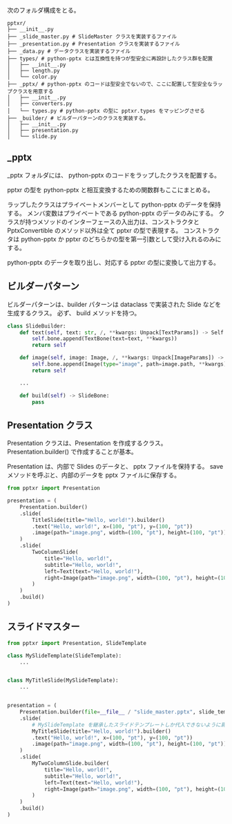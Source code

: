 
次のフォルダ構成をとる。

```
pptxr/
├── __init__.py
├── _slide_master.py # SlideMaster クラスを実装するファイル
├── _presentation.py # Presentation クラスを実装するファイル
├── _data.py # データクラスを実装するファイル
├── types/ # python-pptx とは互換性を持つが型安全に再設計したクラス群を配置
│   ├── __init__.py
│   ├── length.py
│   └── color.py
├── _pptx/ # python-pptx のコードは型安全でないので、ここに配置して型安全なラップクラスを用意する
│   ├── __init__.py
│   ├── converters.py
│   └── types.py # python-pptx の型に pptxr.types をマッピングさせる
├── _builder/ # ビルダーパターンのクラスを実装する。
│   ├── __init__.py
│   ├── presentation.py
│   └── slide.py
```

## _pptx

_pptx フォルダには、 python-pptx のコードをラップしたクラスを配置する。

pptxr の型を python-pptx と相互変換するための関数群もここにまとめる。

ラップしたクラスはプライベートメンバーとして python-pptx のデータを保持する。
メンバ変数はプライベートである python-pptx のデータのみにする。
クラスが持つメソッドのインターフェースの入出力は、コンストラクタと PptxConvertible のメソッド以外は全て pptxr の型で表現する。
コンストラクタは python-pptx か pptxr のどちらかの型を第一引数として受け入れるのみにする。

python-pptx のデータを取り出し、対応する pptxr の型に変換して出力する。

## ビルダーパターン

ビルダーパターンは、builder パターンは dataclass で実装された Slide などを生成するクラス。
必ず、 build メソッドを持つ。

```python
class SlideBuilder:
    def text(self, text: str, /, **kwargs: Unpack[TextParams]) -> Self:
        self.bone.append(TextBone(text=text, **kwargs))
        return self

    def image(self, image: Image, /, **kwargs: Unpack[ImageParams]) -> Self:
        self.bone.append(Image(type="image", path=image.path, **kwargs))
        return self

    ...

    def build(self) -> SlideBone:
        pass
```

## Presentation クラス

Presentation クラスは、Presentation を作成するクラス。 Presentation.builder() で作成することが基本。

Presentation は、内部で Slides のデータと、 pptx ファイルを保持する。
save メソッドを呼ぶと、内部のデータを pptx ファイルに保存する。

```python
from pptxr import Presentation

presentation = (
    Presentation.builder()
    .slide(
        TitleSlide(title="Hello, world!").builder()
        .text("Hello, world!", x=(100, "pt"), y=(100, "pt"))
        .image(path="image.png", width=(100, "pt"), height=(100, "pt")),
    )
    .slide(
        TwoColumnSlide(
            title="Hello, world!",
            subtitle="Hello, world!",
            left=Text(text="Hello, world!"),
            right=Image(path="image.png", width=(100, "pt"), height=(100, "pt")),
        )
    )
    .build()
)
```

## スライドマスター

```python
from pptxr import Presentation, SlideTemplate

class MySlideTemplate(SlideTemplate):
    ...


class MyTitleSlide(MySlideTemplate):
    ...


presentation = (
    Presentation.builder(file=__file__ / "slide_master.pptx", slide_template=MySlideTemplate)
    .slide(
        # MySlideTemplate を継承したスライドテンプレートしか代入できないように肩ガードをつけられる
        MyTitleSlide(title="Hello, world!").builder()
        .text("Hello, world!", x=(100, "pt"), y=(100, "pt"))
        .image(path="image.png", width=(100, "pt"), height=(100, "pt")),
    )
    .slide(
        MyTwoColumnSlide.builder(
            title="Hello, world!",
            subtitle="Hello, world!",
            left=Text(text="Hello, world!"),
            right=Image(path="image.png", width=(100, "pt"), height=(100, "pt")),
        )
    )
    .build()
)
```